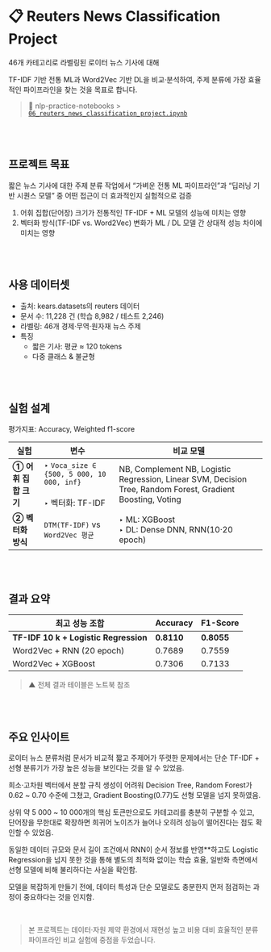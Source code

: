 # 📋 Reuters News Classification Project

46개 카테고리로 라벨링된 로이터 뉴스 기사에 대해 

TF-IDF 기반 전통 ML과 Word2Vec 기반 DL을 비교‧분석하여, 주제 분류에 가장 효율적인 파이프라인을 찾는 것을 목표로 합니다.

> 🔗 nlp-practice-notebooks > [`06_reuters_news_classification_project.ipynb`](https://github.com/jul-ee/nlp-practice-notebooks/blob/main/nlp_practice_notebooks/06_reuters_news_classification_project.ipynb)

<br>
<br>

## 프로젝트 목표

짧은 뉴스 기사에 대한 주제 분류 작업에서 “가벼운 전통 ML 파이프라인”과 “딥러닝 기반 시퀀스 모델” 중 어떤 접근이 더 효과적인지 실험적으로 검증

1. 어휘 집합(단어장) 크기가 전통적인 TF-IDF + ML 모델의 성능에 미치는 영향
2. 벡터화 방식(TF-IDF vs. Word2Vec) 변화가 ML / DL 모델 간 상대적 성능 차이에 미치는 영향


<br>
<br>

## 사용 데이터셋

- 출처: kears.datasets의 reuters 데이터
- 문서 수: 11,228 건 (학습 8,982 / 테스트 2,246)
- 라벨링: 46개 경제·무역·원자재 뉴스 주제
- 특징
  - 짧은 기사: 평균 ≈ 120 tokens
  - 다중 클래스 & 불균형


<br>
<br>

## 실험 설계

평가지표: Accuracy, Weighted f1-score

| 실험 | 변수 | 비교 모델 |
| --- | --- | --- |
| **① 어휘 집합 크기** | ‣ `Voca_size ∈ {500, 5 000, 10 000, inf}`<br><br>‣ 벡터화: TF-IDF | NB, Complement NB, Logistic Regression, Linear SVM, Decision Tree, Random Forest, Gradient Boosting, Voting |
| **② 벡터화 방식** | `DTM(TF-IDF)` vs `Word2Vec 평균` | ‣ ML: XGBoost<br>‣ DL: Dense DNN, RNN(10·20 epoch) |


<br>
<br>

## 결과 요약

| 최고 성능 조합 | Accuracy | F1-Score |
| --- | --- | --- |
| **TF-IDF 10 k + Logistic Regression** | **0.8110** | **0.8055** |
| Word2Vec + RNN (20 epoch) | 0.7689 | 0.7559 |
| Word2Vec + XGBoost | 0.7306 | 0.7133 |

> ▲ 전체 결과 테이블은 노트북 참조

<br>
<br>

## 주요 인사이트

로이터 뉴스 분류처럼 문서가 비교적 짧고 주제어가 뚜렷한 문제에서는 단순 TF-IDF + 선형 분류기가 가장 높은 성능을 보인다는 것을 알 수 있었음.

희소·고차원 벡터에서 분할 규칙 생성이 어려워 Decision Tree, Random Forest가 0.62 ~ 0.70 수준에 그쳤고, Gradient Boosting(0.77)도 선형 모델을 넘지 못하였음.

상위 약 5 000 ~ 10 000개의 핵심 토큰만으로도 카테고리를 충분히 구분할 수 있고, 단어장을 무한대로 확장하면 희귀어 노이즈가 늘어나 오히려 성능이 떨어진다는 점도 확인할 수 있었음.

동일한 데이터 규모와 문서 길이 조건에서 RNN이 순서 정보를 반영**하고도 Logistic Regression을 넘지 못한 것을 통해 별도의 최적화 없이는 학습 효율, 일반화 측면에서 선형 모델에 비해 불리하다는 사실을 확인함.

모델을 복잡하게 만들기 전에, 데이터 특성과 단순 모델로도 충분한지 먼저 점검하는 과정이 중요하다는 것을 인지함.


<br>

>본 프로젝트는 데이터·자원 제약 환경에서 재현성 높고 비용 대비 효율적인 분류 파이프라인 비교 실험에 중점을 두었습니다.
